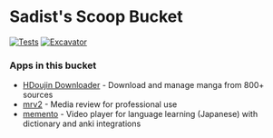 # Sadist's Scoop Bucket

<!-- Uncomment the following line after replacing placeholders -->
[![Tests](https://github.com/tiham93/SadistScoop/actions/workflows/ci.yml/badge.svg)](https://github.com/tiham93/SadistScoop/actions/workflows/ci.yml) [![Excavator](https://github.com/tiham93/SadistScoop/actions/workflows/excavator.yml/badge.svg)](https://github.com/tiham93/SadistScoop/actions/workflows/excavator.yml)

### Apps in this bucket
- [HDoujin Downloader](https://doujindownloader.com) - Download and manage manga from 800+ sources
- [mrv2](https://mrv2.sourceforge.io) - Media review for professional use
- [memento](https://ripose-jp.github.io/Memento) - Video player for language learning (Japanese) with dictionary and anki integrations



